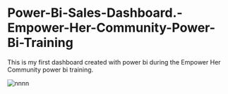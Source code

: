 # Power-Bi-Sales-Dashboard.-Empower-Her-Community-Power-Bi-Training

This is my first dashboard created with power bi during the Empower Her Community power bi training.

![nnnn](https://user-images.githubusercontent.com/65767127/204724015-b538c7e7-8607-4d15-983a-81c31e3d84b4.JPG)

